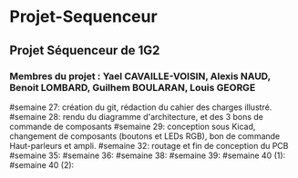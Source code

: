  # Projet-Sequenceur
## Projet Séquenceur de 1G2
### Membres du projet : Yael CAVAILLE-VOISIN, Alexis NAUD, Benoit LOMBARD, Guilhem BOULARAN, Louis GEORGE

#semaine 27: création du git, rédaction du cahier des charges illustré.
#semaine 28: rendu du diagramme d'architecture, et des 3 bons de commande de composants
#semaine 29: conception sous Kicad, changement de composants (boutons et LEDs RGB), bon de commande Haut-parleurs et ampli.
#semaine 32: routage et fin de conception du PCB
#semaine 35: 
#semaine 36: 
#semaine 38: 
#semaine 39: 
#semaine 40 (1): 
#semaine 40 (2): 